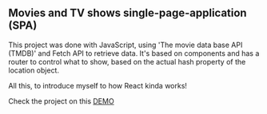 ## Movies and TV shows single-page-application (SPA)

This project was done with JavaScript, using 'The movie data base API (TMDB)' and Fetch API to retrieve data.
It's based on components and has a router to control what to show, based on the actual hash property of the location object.

All this, to introduce myself to how React kinda works!

Check the project on this [DEMO](https://view-movie-app.netlify.app/#tv-shows)